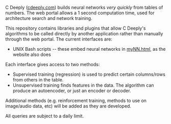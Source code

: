 C Deeply ([cdeeply.com](https://www.cdeeply.com)) builds neural networks *very quickly* from tables of numbers.
The web portal allows a 1 second computation time, used for architecture search and network training.

This repository contains libraries and plugins that allow C Deeply's algorithms to be called directly by another application
rather than manually through the web portal.  The current interfaces are:

- UNIX Bash scripts -- these embed neural networks in [myNN.html](https://github.com/cdeeply/cdeeply/blob/main/myNN.html), as the website also does

Each interface gives access to two methods:

- Supervised training (regression) is used to predict certain columns/rows from others in the table.
- Unsupervised training finds features in the data.  The algorithm can produce an autoencoder, or just an encoder or decoder.

Additional methods (e.g. reinforcement training, methods to use on image/audio data, etc) will be added as they are developed.

All queries are subject to a daily limit.

<!---
cdeeply/cdeeply is a ✨ special ✨ repository because its `README.md` (this file) appears on your GitHub profile.
You can click the Preview link to take a look at your changes.
--->

